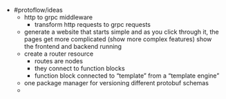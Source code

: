 - #protoflow/ideas
	- http to grpc middleware
		- transform http requests to grpc requests
	- generate a website that starts simple and as you click through it, the pages get more complicated (show more complex features) show the frontend and backend running
	- create a router resource
		- routes are nodes
		- they connect to function blocks
		- function block connected to “template” from a “template engine”
	- one package manager for versioning different protobuf schemas
	-